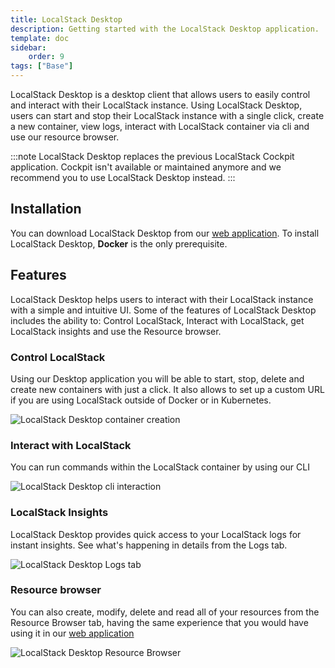 ```yaml
---
title: LocalStack Desktop
description: Getting started with the LocalStack Desktop application.
template: doc
sidebar:
    order: 9
tags: ["Base"]
---
```


LocalStack Desktop is a desktop client that allows users to easily control and interact with their LocalStack instance.
Using LocalStack Desktop, users can start and stop their LocalStack instance with a single click, create a new container, view logs, interact with LocalStack container via cli and use our resource browser.

:::note
LocalStack Desktop replaces the previous LocalStack Cockpit application.
Cockpit isn't available or maintained anymore and we recommend you to use LocalStack Desktop instead.
:::

## Installation

You can download LocalStack Desktop from our [web application](https://app.localstack.cloud/download).
To install LocalStack Desktop, **Docker** is the only prerequisite.

## Features

LocalStack Desktop helps users to interact with their LocalStack instance with a simple and intuitive UI.
Some of the features of LocalStack Desktop includes the ability to: Control LocalStack, Interact with LocalStack, get LocalStack insights and use the Resource browser.

### Control LocalStack

Using our Desktop application you will be able to start, stop, delete and create new containers with just a click.
It also allows to set up a custom URL if you are using LocalStack outside of Docker or in Kubernetes.


![LocalStack Desktop container creation](/images/aws/localstack-desktop-containers.png)

### Interact with LocalStack

You can run commands within the LocalStack container by using our CLI


![LocalStack Desktop cli interaction](/images/aws/localstack-desktop-terminal.png)

### LocalStack Insights

LocalStack Desktop provides quick access to your LocalStack logs for instant insights.
See what's happening in details from the Logs tab.

![LocalStack Desktop Logs tab](/images/aws/localstack-desktop-logs.png)

### Resource browser

You can also create, modify, delete and read all of your resources from the Resource Browser tab, having the same experience that you would have using it in our [web application](https://app.localstack.cloud/inst/default/resources)

![LocalStack Desktop Resource Browser](/images/aws/localstack-desktop-resource-browser.png)
